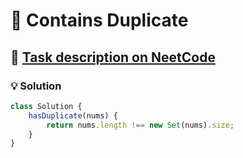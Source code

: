 # 📝 Contains Duplicate

## 🔗 [Task description on NeetCode](https://neetcode.io/problems/duplicate-integer)

### 💡 Solution

```javascript
class Solution {
	hasDuplicate(nums) {
		return nums.length !== new Set(nums).size;
	}
}
```
